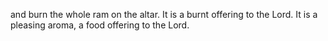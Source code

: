and burn the whole ram on the altar. It is a burnt offering to the Lord. It is a pleasing aroma, a food offering to the Lord.
